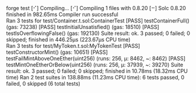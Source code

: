 <div id="termynal" data-termynal>
    <span data-ty="input">forge test</span>
    <span data-ty>[⠊] Compiling...</span>
    <span data-ty>[⠊] Compiling 1 files with 0.8.20</span>
    <span data-ty>[⠒] Solc 0.8.20 finished in 982.65ms</span>
    <span data-ty>Compiler run successful</span>
    <br>
    <span data-ty>Ran 3 tests for test/Container.t.sol:ContainerTest</span>
    <span data-ty>[PASS] testContainerFull() (gas: 73238)</span>
    <span data-ty>[PASS] testInitialUnsatisfied() (gas: 18510)</span>
    <span data-ty>[PASS] testIsOverflowingFalse() (gas: 192130)</span>
    <span data-ty>Suite result: ok. 3 passed; 0 failed; 0 skipped; finished in 446.25µs (223.67µs CPU time)</span>
    <br>
    <span data-ty>Ran 3 tests for test/MyToken.t.sol:MyTokenTest</span>
    <span data-ty>[PASS] testConstructorMint() (gas: 10651)</span>
    <span data-ty>[PASS] testFailMintAboveOneEther(uint256) (runs: 256, μ: 8462, ~: 8462)</span>
    <span data-ty>[PASS] testMintOneEtherOrBelow(uint256) (runs: 256, μ: 37939, ~: 39270)</span>
    <span data-ty>Suite result: ok. 3 passed; 0 failed; 0 skipped; finished in 10.78ms (18.32ms CPU time)</span>
    <span data-ty>Ran 2 test suites in 138.88ms (11.23ms CPU time): 6 tests passed, 0 failed, 0 skipped (6 total tests)</span>
    <span data-ty="input"></span>
</div>
